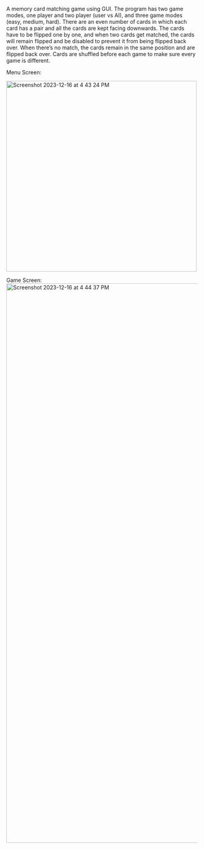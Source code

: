 A memory card matching game using GUI. The program has two game modes, one player and two player (user vs AI), and three game modes (easy, medium, hard). 
There are an even number of cards in which each card has a pair and all the cards are kept facing downwards. The cards have to be flipped one by one, and 
when two cards get matched, the cards will remain flipped and be disabled to prevent it from being flipped back over. When there’s no match, the cards remain 
in the same position and are flipped back over. Cards are shuffled before each game to make sure every game is different. 

Menu Screen: 

<img width="501" alt="Screenshot 2023-12-16 at 4 43 24 PM" src="https://github.com/leaane/Memory-Matching-Game/assets/144187222/2a9813d8-8bbd-4428-8783-e779eb620840">

Game Screen:
<img width="1470" alt="Screenshot 2023-12-16 at 4 44 37 PM" src="https://github.com/leaane/Memory-Matching-Game/assets/144187222/2bf7c9ed-4439-4fdb-9cc9-a007a68b9730">
